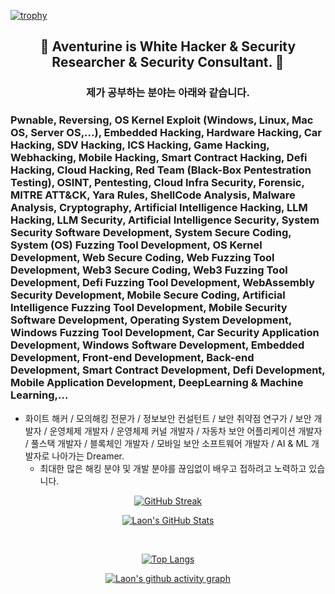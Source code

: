 [![trophy](https://github-profile-trophy.vercel.app/?username=AventurineJun&theme=algolia&column=10)](https://github.com/Luon/)

<div align = "center">
<h2> 💫 Aventurine is White Hacker & Security Researcher & Security Consultant. 💫 </h2>
</div>

<div align = "center">
<h3> 제가 공부하는 분야는 아래와 같습니다. </h3>
</div>

### Pwnable, Reversing, OS Kernel Exploit (Windows, Linux, Mac OS, Server OS,...), Embedded Hacking, Hardware Hacking, Car Hacking, SDV Hacking, ICS Hacking, Game Hacking, Webhacking, Mobile Hacking, Smart Contract Hacking, Defi Hacking, Cloud Hacking, Red Team (Black-Box Pentestration Testing), OSINT, Pentesting, Cloud Infra Security, Forensic, MITRE ATT&CK, Yara Rules, ShellCode Analysis, Malware Analysis, Cryptography, Artificial Intelligence Hacking, LLM Hacking, LLM Security, Artificial Intelligence Security, System Security Software Development, System Secure Coding, System (OS) Fuzzing Tool Development, OS Kernel Development, Web Secure Coding, Web Fuzzing Tool Development, Web3 Secure Coding, Web3 Fuzzing Tool Development, Defi Fuzzing Tool Development, WebAssembly Security Development, Mobile Secure Coding, Artificial Intelligence Fuzzing Tool Development, Mobile Security Software Development, Operating System Development, Windows Fuzzing Tool Development, Car Security Application Development, Windows Software Development, Embedded Development, Front-end Development, Back-end Development, Smart Contract Development, Defi Development, Mobile Application Development, DeepLearning & Machine Learning,... 
 
- 화이트 해커 / 모의해킹 전문가 / 정보보안 컨설턴트 / 보안 취약점 연구가 / 보안 개발자 / 운영체제 개발자 / 운영체제 커널 개발자 / 자동차 보안 어플리케이션 개발자 / 풀스택 개발자 / 블록체인 개발자 / 모바일 보안 소프트웨어 개발자 / AI & ML 개발자로 나아가는 Dreamer.
  - 최대한 많은 해킹 분야 및 개발 분야를 끊임없이 배우고 접하려고 노력하고 있습니다.

<div align = "center">

[![GitHub Streak](https://github-readme-streak-stats.herokuapp.com/?user=AventurineJun&theme=holi-theme)](https://git.io/streak-stats)

[![Laon's GitHub Stats](https://github-readme-stats.vercel.app/api?username=AventurineJun&hide=contribs,prs&show_icons=true&theme=ambient_gradient)](https://github.com/anuraghazra/github-readme-stats)

<br>

[![Top Langs](https://github-readme-stats.vercel.app/api/top-langs/?username=AventurineJun&langs_count=10&hide=contribs,prs&show_icons=true&theme=ambient_gradient)](https://github.com/anuraghazra/github-readme-stats)

[![Laon's github activity graph](https://github-readme-activity-graph.vercel.app/graph?username=AventurineJun&theme=react-dark&border=true)](https://github.com/ashutosh00710/github-readme-activity-graph)

</div>
 
 
